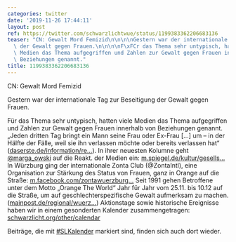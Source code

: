 ```yaml
---
categories: twitter
date: '2019-11-26 17:44:11'
layout: post
ref: https://twitter.com/schwarzlichtwue/status/1199383362206683136
teaser: "CN: Gewalt Mord Femizid\n\n\n\nGestern war der internationale Tag zur Beseitigung\
  \ der Gewalt gegen Frauen.\n\n\n\nF\xFCr das Thema sehr untypisch, hatten viele\
  \ Medien das Thema aufgegriffen und Zahlen zur Gewalt gegen Frauen innerhalb von\
  \ Beziehungen genannt."
title: 1199383362206683136
---
```

CN: Gewalt Mord Femizid



Gestern war der internationale Tag zur Beseitigung der Gewalt gegen Frauen.



Für das Thema sehr untypisch, hatten viele Medien das Thema aufgegriffen und Zahlen zur Gewalt gegen Frauen innerhalb von Beziehungen genannt.
„Jeden dritten Tag bringt ein Mann seine Frau oder Ex-Frau […] um – in der Hälfte der Fälle, weil sie ihn verlassen möchte oder bereits verlassen hat“ ([daserste.de/information/re…](https://www.daserste.de/information/reportage-dokumentation/dokus/sendung/verliebt-verlobt-verpruegelt-100.html)). In ihrer neuesten Kolumne geht [@marga_owski](https://twitter.com/marga_owski) auf die Reakt. der Medien ein: [m.spiegel.de/kultur/gesells…](https://m.spiegel.de/kultur/gesellschaft/internationaler-tag-gegen-gewalt-an-frauen-maenner-reisst-euch-zusammen-a-1298288.html)
In Würzburg ging der internationale Zonta Club (@ZontaIntl), eine Organisation zur Stärkung des Status von Frauen, ganz in Orange auf die Straße: [m.facebook.com/zontawuerzburg…](https://m.facebook.com/zontawuerzburgelectra/videos/430542887893500/)
Seit 1991 gehen Betroffene unter dem Motto „Orange The World“ Jahr für Jahr vom 25.11. bis 10.12 auf die Straße, um auf geschlechterspezifische Gewalt aufmerksam zu machen. ([mainpost.de/regional/wuerz…](https://www.mainpost.de/regional/wuerzburg/Zonta-setzt-Zeichen-gegen-Gewalt-an-Frauen-und-Maedchen;art735,10355530))
Aktionstage sowie historische Ereignisse haben wir in einem gesonderten Kalender zusammengetragen: [schwarzlicht.org/other/calendar](https://schwarzlicht.org/other/calendar)



Beiträge, die mit [#SLKalender](/t/slkalender) markiert sind, finden sich auch dort wieder.